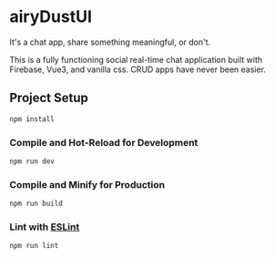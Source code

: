 # airyDustUI

It's a chat app, share something meaningful, or don't.

This is a fully functioning social real-time chat application built with Firebase, Vue3, and vanilla css. CRUD apps have never been easier.  

## Project Setup

```sh
npm install
```

### Compile and Hot-Reload for Development

```sh
npm run dev
```

### Compile and Minify for Production

```sh
npm run build
```

### Lint with [ESLint](https://eslint.org/)

```sh
npm run lint
```
